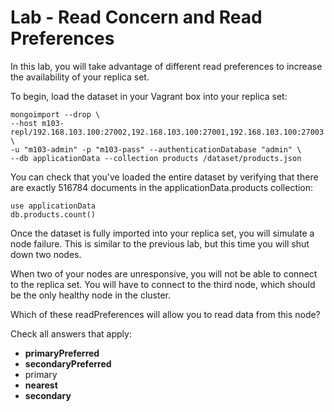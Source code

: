 # Lab - Read Concern and Read Preferences

In this lab, you will take advantage of different read preferences to increase the availability of your replica set.

To begin, load the dataset in your Vagrant box into your replica set:

```
mongoimport --drop \
--host m103-repl/192.168.103.100:27002,192.168.103.100:27001,192.168.103.100:27003 \
-u "m103-admin" -p "m103-pass" --authenticationDatabase "admin" \
--db applicationData --collection products /dataset/products.json
```

You can check that you've loaded the entire dataset by verifying that there are exactly 516784 documents in the applicationData.products collection:

```
use applicationData
db.products.count()
```

Once the dataset is fully imported into your replica set, you will simulate a node failure. This is similar to the previous lab, but this time you will shut down two nodes.

When two of your nodes are unresponsive, you will not be able to connect to the replica set. You will have to connect to the third node, which should be the only healthy node in the cluster.

Which of these readPreferences will allow you to read data from this node?

Check all answers that apply:

- **primaryPreferred**
- **secondaryPreferred**
- primary
- **nearest**
- **secondary**